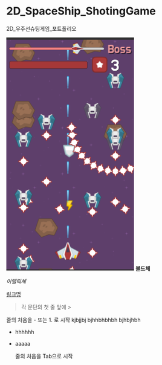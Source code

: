 # 2D_SpaceShip_ShotingGame
2D_우주선슈팅게임_포트폴리오

![대체 텍스트](https://github.com/LiNamYoon/2D_SpaceShip_ShotingGame/blob/master/screenshot.PNG?raw=true)
**볼드체**

*이탤릭체*

[링크명](http://some-url.com)

> 각 문단의 첫 줄 앞에 >

줄의 처음을 - 또는 1. 로 시작
kjbjjbj
bjhhbhbhbh
bjhbjhbh

- hhhhhh

- aaaaa

  줄의 처음을 Tab으로 시작
